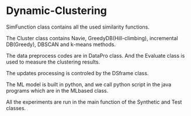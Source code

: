 # Dynamic-Clustering


SimFunction class contains all the used similarity functions.

The Cluster class contains Navie, GreedyDB(Hill-climbing), incremental DB(Greedy), DBSCAN and k-means methods. 

The data preprocess codes are in DataPro class. And the Evaluate class is used to measure the clustering results.

The updates processing is controled by the DSframe class.

The ML model is built in python, and we call python script in the java programs which are in the MLbased class.

All the experiments are run in the main function of the Synthetic and Test classes.
